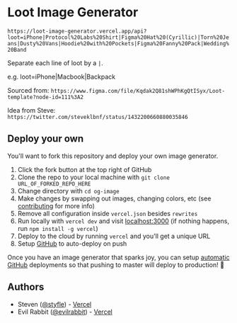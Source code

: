 # Loot Image Generator

`https://loot-image-generator.vercel.app/api?loot=iPhone|Protocol%20Labs%20Shirt|Figma%20Hat%20(Cyrillic)|Torn%20Jeans|Dusty%20Vans|Hoodie%20with%20Pockets|Figma%20Fanny%20Pack|Wedding%20Band`

Separate each line of loot by a `|`.

e.g. loot=iPhone|Macbook|Backpack

Sourced from: `https://www.figma.com/file/Kqdak2Q81shWPhKgQtISyx/Loot-template?node-id=111%3A2`

Idea from Steve: `https://twitter.com/steveklbnf/status/1432200660880035846`

## Deploy your own

You'll want to fork this repository and deploy your own image generator.

1. Click the fork button at the top right of GitHub
2. Clone the repo to your local machine with `git clone URL_OF_FORKED_REPO_HERE`
3. Change directory with `cd og-image`
4. Make changes by swapping out images, changing colors, etc (see [contributing](https://github.com/vercel/og-image/blob/main/CONTRIBUTING.md) for more info)
5. Remove all configuration inside `vercel.json` besides `rewrites`
6. Run locally with `vercel dev` and visit [localhost:3000](http://localhost:3000)  (if nothing happens, run `npm install -g vercel`)
7. Deploy to the cloud by running `vercel` and you'll get a unique URL
8. Setup [GitHub](https://vercel.com/github) to auto-deploy on push

Once you have an image generator that sparks joy, you can setup [automatic GitHub](https://vercel.com/github) deployments so that pushing to master will deploy to production! 🚀

## Authors

- Steven ([@styfle](https://twitter.com/styfle)) - [Vercel](https://vercel.com)
- Evil Rabbit ([@evilrabbit](https://twitter.com/evilrabbit_)) - [Vercel](https://vercel.com)
